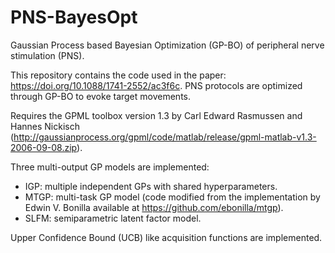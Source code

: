 # PNS-BayesOpt

Gaussian Process based Bayesian Optimization (GP-BO) of peripheral nerve stimulation (PNS). 

This repository contains the code used in the paper: https://doi.org/10.1088/1741-2552/ac3f6c. PNS protocols are optimized through GP-BO to evoke target movements. 

Requires the GPML toolbox version 1.3 by Carl Edward Rasmussen and Hannes Nickisch (http://gaussianprocess.org/gpml/code/matlab/release/gpml-matlab-v1.3-2006-09-08.zip). 

Three multi-output GP models are implemented: 
- IGP: multiple independent GPs with shared hyperparameters. 
- MTGP: multi-task GP model (code modified from the implementation by Edwin V. Bonilla available at https://github.com/ebonilla/mtgp). 
- SLFM: semiparametric latent factor model. 

Upper Confidence Bound (UCB) like acquisition functions are implemented.
